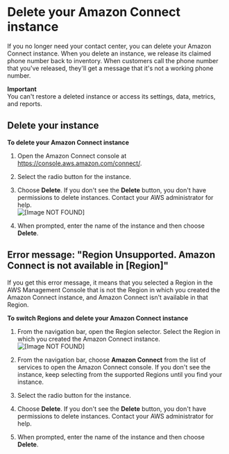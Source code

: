 # Delete your Amazon Connect instance<a name="delete-connect-instance"></a>

If you no longer need your contact center, you can delete your Amazon Connect instance\. When you delete an instance, we release its claimed phone number back to inventory\. When customers call the phone number that you've released, they'll get a message that it's not a working phone number\.

**Important**  
You can't restore a deleted instance or access its settings, data, metrics, and reports\.

## Delete your instance<a name="delete-cconnect-instance-procedure"></a>

**To delete your Amazon Connect instance**

1. Open the Amazon Connect console at [https://console\.aws\.amazon\.com/connect/](https://console.aws.amazon.com/connect/)\.

1. Select the radio button for the instance\.

1. Choose **Delete**\. If you don't see the **Delete** button, you don't have permissions to delete instances\. Contact your AWS administrator for help\.  
![\[Image NOT FOUND\]](http://docs.aws.amazon.com/connect/latest/adminguide/images/instance-delete.png)

1. When prompted, enter the name of the instance and then choose **Delete**\.

## Error message: "Region Unsupported\. Amazon Connect is not available in \[Region\]"<a name="region-unsupported"></a>

If you get this error message, it means that you selected a Region in the AWS Management Console that is not the Region in which you created the Amazon Connect instance, and Amazon Connect isn't available in that Region\.

**To switch Regions and delete your Amazon Connect instance**

1. From the navigation bar, open the Region selector\. Select the Region in which you created the Amazon Connect instance\.  
![\[Image NOT FOUND\]](http://docs.aws.amazon.com/connect/latest/adminguide/images/aws-management-console-region.png)

1. From the navigation bar, choose **Amazon Connect** from the list of services to open the Amazon Connect console\. If you don't see the instance, keep selecting from the supported Regions until you find your instance\.

1. Select the radio button for the instance\.

1. Choose **Delete**\. If you don't see the **Delete** button, you don't have permissions to delete instances\. Contact your AWS administrator for help\.

1. When prompted, enter the name of the instance and then choose **Delete**\.
